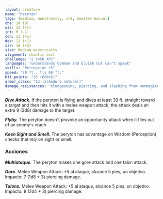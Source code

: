 ```yaml
---
layout: creature
name: "Peryton"
tags: [medium, monstrosity, cr2, monster-manual]
cha: 10 (0)
wis: 12 (+1)
int: 9 (-1)
con: 13 (+1)
dex: 12 (+1)
str: 16 (+3)
size: Medium monstrosity
alignment: chaotic evil
challenge: "2 (450 XP)"
languages: "understands Common and Elvish but can't speak"
skills: "Percepción +5"
speed: "20 ft., fly 60 ft."
hit_points: "33 (6d8+6)"
armor_class: "13 (armadura natural)"
damage_resistances: "bludgeoning, piercing, and slashing from nonmagical weapons"
---
```


***Dive Attack.*** If the peryton is flying and dives at least 30 ft. straight toward a target and then hits it with a melee weapon attack, the attack deals an extra 9 (2d8) damage to the target.

***Flyby.*** The peryton doesn't provoke an opportunity attack when it flies out of an enemy's reach.

***Keen Sight and Smell.*** The peryton has advantage on Wisdom (Perception) checks that rely on sight or smell.

### Acciones

***Multiataque.*** The peryton makes one gore attack and one talon attack.

***Gore.*** Melee Weapon Attack: +5 al ataque, alcance 5 pies, un objetivo. Impacto: 7 (1d8 + 3) piercing damage.

***Talons.*** Melee Weapon Attack: +5 al ataque, alcance 5 pies, un objetivo. Impacto: 8 (2d4 + 3) piercing damage.
